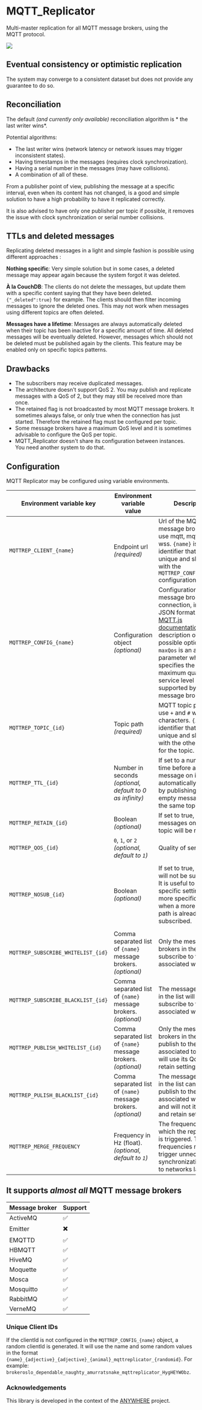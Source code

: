 # MQTT_Replicator
Multi-master replication for all MQTT message brokers, using the MQTT protocol.

![](https://user-images.githubusercontent.com/45740/33769467-ff0e2174-dc32-11e7-9aca-a013d6aceb4d.png)

## Eventual consistency or optimistic replication

The system may converge to a consistent dataset but does not provide any guarantee to do so.

## Reconciliation

The default *(and currently only available)* reconciliation algorithm is * the last writer wins*.

Potential algorithms:

 * The last writer wins (network latency or network issues may trigger inconsistent states).
 * Having timestamps in the messages (requires clock synchronization).
 * Having a serial number in the messages (may have collisions).
 * A combination of all of these.

From a publisher point of view, publishing the message at a specific interval, even when its content has not changed, is a good and simple solution to have a high probability to have it replicated correctly.

It is also advised to have only one publisher per topic if possible, it removes the issue with clock synchronization or serial number collisions.

## TTLs and deleted messages

Replicating deleted messages in a light and simple fashion is possible using different approaches :

**Nothing specific**: Very simple solution but in some cases, a deleted message may appear again because the system forgot it was deleted.

**À la CouchDB**: The clients do not delete the messages, but update them with a specific content saying that they have been deleted. `{"_deleted":true}` for example. The clients should then filter incoming messages to ignore the deleted ones. This may not work when messages using different topics are often deleted.

**Messages have a lifetime**: Messages are always automatically deleted when their topic has been inactive for a specific amount of time. All deleted messages will be eventually deleted. However, messages which should not be deleted must be published again by the clients. This feature may be enabled only on specific topics patterns.

## Drawbacks

 * The subscribers may receive duplicated messages.
 * The architecture doesn't support QoS 2. You may publish and replicate messages with a QoS of 2, but they may still be received more than once.
 * The retained flag is not broadcasted by most MQTT message brokers. It sometimes always false, or only true when the connection has just started. Therefore the retained flag must be configured per topic.
 * Some message brokers have a maximum QoS level and it is sometimes advisable to configure the QoS per topic.
 * MQTT_Replicator doesn't share its configuration between instances. You need another system to do that.

## Configuration

MQTT Replicator may be configured using variable environments.

|Environment variable key|Environment variable value|Description|Example|
|------------------------|--------------------------|-----------|-------|
|`MQTTREP_CLIENT_{name}`|Endpoint url *(required)*|Url of the MQTT message broker. May use mqtt, mqtts, ws, or wss. `{name}` is an identifier that must be unique and shared with the `MQTTREP_CONFIG_{name}` configuration variable.|`mqtt://messagebroker:1883` *or* `wss://messagebroker/`|
|`MQTTREP_CONFIG_{name}`|Configuration object *(optional)*|Configuration of the message broker connection, in the JSON format. See the [MQTT.js documentation](https://github.com/mqttjs/MQTT.js#client) for a description of all possible options. `maxQos` is an additional  parameter which specifies the maximum quality of service level supported by the message broker.|`{"username":"root", "password":"hunter2", "maxQos": 1}`|
|`MQTTREP_TOPIC_{id}`|Topic path *(required)*|MQTT topic path. May use `+` and `#` wildcard characters. `{id}` is an identifier that must be unique and shared with the other settings for the topic.|`canards/+`|
|`MQTTREP_TTL_{id}`|Number in seconds *(optional, default to 0 as infinity)*|If set to a number, time before a message on its topic is automatically erased by publishing an empty message on the same topic.|`1200`|
|`MQTTREP_RETAIN_{id}`|Boolean *(optional)*|If set to true, all messages on this topic will be retained.|`true` or `false`|
|`MQTTREP_QOS_{id}`|`0`, `1`, or `2` *(optional, default to `1`)*|Quality of service.|`2`|
|`MQTTREP_NOSUB_{id}`|Boolean *(optional)*|If set to true, the topic will not be subscribed. It is useful to use specific settings on a more specific path, when a more generic path is already subscribed.|`MQTTREP_TOPIC_A = canards/+`, `MQTTREP_TOPIC_B = canards/name`, `MQTTREP_NOSUB_B = true`, and `MQTTREP_RETAIN_B = true`. Only `canards/name` messages will be retained, and only `canards/+` subscription will be registered to the messages brokers.|
|`MQTTREP_SUBSCRIBE_WHITELIST_{id}`|Comma separated list of `{name}` message brokers. *(optional)*|Only the message brokers in the list will subscribe to the topic associated with `{id}`.|`MQTTREP_SUBSCRIBE_WHITELIST_B = BROKEROSLO,BROKERPARIS`|
|`MQTTREP_SUBSCRIBE_BLACKLIST_{id}`|Comma separated list of `{name}` message brokers. *(optional)*|The message brokers in the list will not subscribe to the topic associated with `{id}`.|`MQTTREP_SUBSCRIBE_BLACKLIST_B = BROKERQUEBEC`|
|`MQTTREP_PUBLISH_WHITELIST_{id}`|Comma separated list of `{name}` message brokers. *(optional)*|Only the message brokers in the list may publish to the topic associated to `{id}`, or will use its QoS and retain settings.|`MQTTREP_PUBLISH_WHITELIST_B = BROKEROSLO,BROKERPARIS`|
|`MQTTREP_PULISH_BLACKLIST_{id}`|Comma separated list of `{name}` message brokers. *(optional)*|The message brokers in the list cannot publish to the topic associated with `{id}`, and will not its QoS and retain settings.|`MQTTREP_SUBSCRIBE_BLACKLIST_B = BROKERQUEBEC`|
|`MQTTREP_MERGE_FREQUENCY`|Frequency in Hz (float). *(optional, default to `1`)*|The frequency at which the replication is triggered. Too high frequencies may trigger unnecessary synchronizations due to networks latencies.|`16.666`|


## It supports *almost all* MQTT message brokers

|Message broker|Support|
|--------------|-------|
|ActiveMQ|:white_check_mark:|
|Emitter|:heavy_multiplication_x:|
|EMQTTD|:white_check_mark:|
|HBMQTT|:white_check_mark:|
|HiveMQ|:white_check_mark:|
|Moquette|:white_check_mark:|
|Mosca|:white_check_mark:|
|Mosquitto|:white_check_mark:|
|RabbitMQ|:white_check_mark:|
|VerneMQ|:white_check_mark:|


### Unique Client IDs

If the clientId is not configured in the `MQTTREP_CONFIG_{name}` object, a random clientId is generated. It will use the name and some random values in the format `{name}_{adjective}_{adjective}_{animal}_mqttreplicator_{randomid}`. For example: `brokeroslo_dependable_naughty_amurratsnake_mqttreplicator_HygHEYWObz`.

### Acknowledgements

This library is developed in the context of the [ANYWHERE](http://anywhere-h2020.eu/) project.

